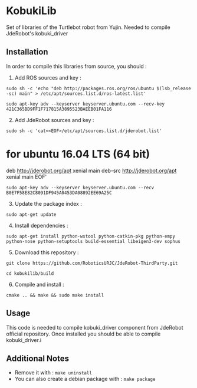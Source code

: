 # KobukiLib

Set of libraries of the Turtlebot robot from Yujin. Needed to compile JdeRobot's kobuki_driver

## Installation

In order to compile this libraries from source, you should :

  1. Add ROS sources and key :
  
    sudo sh -c 'echo "deb http://packages.ros.org/ros/ubuntu $(lsb_release -sc) main" > /etc/apt/sources.list.d/ros-latest.list'
    
    sudo apt-key adv --keyserver keyserver.ubuntu.com --recv-key 421C365BD9FF1F717815A3895523BAEEB01FA116
    
  2. Add JdeRobot sources and key :
  
    sudo sh -c 'cat<<EOF>/etc/apt/sources.list.d/jderobot.list'
# for ubuntu 16.04 LTS (64 bit)

deb http://jderobot.org/apt xenial main
deb-src http://jderobot.org/apt xenial main
EOF'
    
    sudo apt-key adv --keyserver keyserver.ubuntu.com --recv B0E7F58E82C8091DF945A0453DA08892EE69A25C
  
  3. Update the package index :

    sudo apt-get update

  4. Install dependencies :
  
    sudo apt-get install python-wstool python-catkin-pkg python-empy python-nose python-setuptools build-essential libeigen3-dev sophus
    
  5. Download this repository :
  
    git clone https://github.com/RoboticsURJC/JdeRobot-ThirdParty.git
    
    cd kobukilib/build
    
  6. Compile and install :
  
    cmake .. && make && sudo make install


## Usage

This code is needed to compile kobuki_driver component from JdeRobot official repository. Once installed you should be able to compile kobuki_driver.i

## Additional Notes

* Remove it with : `make uninstall`
* You can also create a debian package with : `make package`
